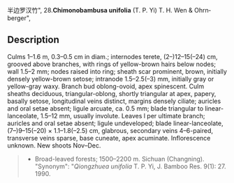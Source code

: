 半边罗汉竹",
28.**Chimonobambusa unifolia** (T. P. Yi) T. H. Wen & Ohrn­berger",

## Description
Culms 1–1.6 m, 0.3–0.5 cm in diam.; internodes terete, (2–)12–15(–24) cm, grooved above branches, with rings of yellow-brown hairs below nodes; wall 1.5–2 mm; nodes raised into ring; sheath scar prominent, brown, initially densely yellow-brown setose; intranode 1.5–2.5(–3) mm, initially gray or yellow-gray waxy. Branch bud oblong-ovoid, apex spinescent. Culm sheaths deciduous, triangular-oblong, shortly triangular at apex, papery, basally setose, longitudinal veins distinct, margins densely ciliate; auricles and oral setae absent; ligule arcuate, ca. 0.5 mm; blade triangular to linear-lanceolate, 1.5–12 mm, usually involute. Leaves l per ultimate branch; auricles and oral setae absent; ligule undeveloped; blade linear-lanceolate, (7–)9–15(–20) × 1.1–1.8(–2.5) cm, glabrous, secondary veins 4–6-paired, transverse veins sparse, base cuneate, apex acuminate. Inflorescence unknown. New shoots Nov–Dec.

> * Broad-leaved forests; 1500–2200 m. Sichuan (Changning).
  "Synonym": "*Qiongzhuea unifolia* T. P. Yi, J. Bamboo Res. 9(1): 27. 1990.
